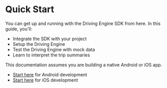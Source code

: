# Quick Start

You can get up and running with the Driving Engine SDK from here. In this guide, you'll:

* Integrate the SDK with your project
* Setup the Driving Engine
* Test the Driving Engine with mock data
* Learn to interpret the trip summaries

This documentation assumes you are building a native Android or iOS app. 

* [Start here](integrate-the-library/Android.md) for Android development
* [Start here](integrate-the-library/Android.md) for iOS development
